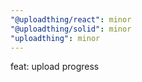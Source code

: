 ```yaml
---
"@uploadthing/react": minor
"@uploadthing/solid": minor
"uploadthing": minor
---
```


feat: upload progress
